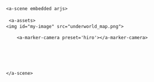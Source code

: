 <!DOCTYPE html>
<html>
  <head>
    <script src="https://aframe.io/releases/1.0.3/aframe.min.js"></script>
  <script src="https://jeromeetienne.github.io/AR.js/aframe/build/aframe-ar.js"></script>

  </head>
  <body style='margin : 0px; overflow: hidden; width: 100wh; height: 100vh'>

    <a-scene embedded arjs>

     <a-assets>
    <img id="my-image" src="underworld_map.png">
  </a-assets>

  <!-- Using the asset management system. -->
  <a-image src="#my-image"></a-image>


        <a-marker-camera preset='hiro'></a-marker-camera>





    </a-scene>
  </body>
</html>
